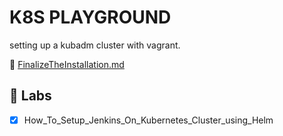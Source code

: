 # K8S PLAYGROUND

setting up a kubadm cluster with vagrant.



:eyes: [FinalizeTheInstallation.md](FinalizeTheInstallation.md)



## :microscope: Labs

- [x] How_To_Setup_Jenkins_On_Kubernetes_Cluster_using_Helm